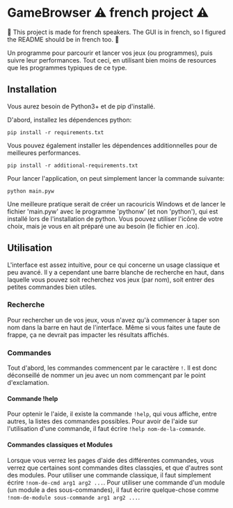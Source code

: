 # GameBrowser ⚠️ french project ⚠️
🥖 This project is made for french speakers. The GUI is in french, so I figured the README should be in french too. 🥖

Un programme pour parcourir et lancer vos jeux (ou programmes), puis suivre leur performances. Tout ceci, en utilisant bien moins de resources que les programmes typiques de ce type.

## Installation
Vous aurez besoin de Python3+ et de pip d'installé.

D'abord, installez les dépendences python:
```
pip install -r requirements.txt
```

Vous pouvez également installer les dépendences additionnelles pour de meilleures performances.
```
pip install -r additional-requirements.txt
```

Pour lancer l'application, on peut simplement lancer la commande suivante:
```
python main.pyw
```

Une meilleure pratique serait de créer un racouricis Windows et de lancer le fichier 'main.pyw' avec le programme 'pythonw' (et non 'python'), qui est installé lors de l'installation de python. Vous pouvez utiliser l'icône de votre choix, mais je vous en ait préparé une au besoin (le fichier en .ico).

## Utilisation
L'interface est assez intuitive, pour ce qui concerne un usage classique et peu avancé. Il y a cependant une barre blanche de recherche en haut, dans laquelle vous pouvez soit recherchez vos jeux (par nom), soit entrer des petites commandes bien utiles.

### Recherche
Pour rechercher un de vos jeux, vous n'avez qu'à commencer à taper son nom dans la barre en haut de l'interface. Même si vous faites une faute de frappe, ça ne devrait pas impacter les résultats affichés.

### Commandes
Tout d'abord, les commandes commencent par le caractère `!`. Il est donc déconseillé de nommer un jeu avec un nom commençant par le point d'exclamation.

#### Commande !help
Pour optenir le l'aide, il existe la commande `!help`, qui vous affiche, entre autres,  la listes des commandes possibles. Pour avoir de l'aide sur l'utilisation d'une commande, il faut écrire `!help nom-de-la-commande`.

#### Commandes classiques et Modules
Lorsque vous verrez les pages d'aide des différentes commandes, vous verrez que certaines sont commandes dites classqies, et que d'autres sont des modules. Pour utiliser une commande classique, il faut simplement écrire `!nom-de-cmd arg1 arg2 ...`. Pour utiliser une commande d'un module (un module a des sous-commandes), il faut ècrire quelque-chose comme `!nom-de-module sous-commande arg1 arg2 ...`.


